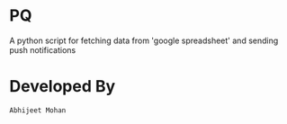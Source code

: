 # PQ

A python script for fetching data from 'google spreadsheet' and sending push notifications

# Developed By

`Abhijeet Mohan`
